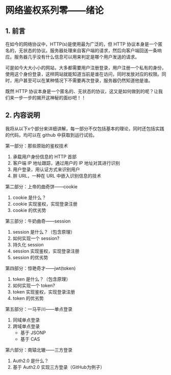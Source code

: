 # 网络鉴权系列零——绪论

## 1. 前言

在如今的网络协议中，HTTP(s)是使用最为广泛的，但 HTTP 协议本身是一个匿名的，无状态的协议。服务器处理来自客户端的请求，然后向客户端回送一条响应。服务器几乎没有什么信息可以用来判定是哪个用户发送的请求。

可是如今大大小小的网站，大多都需要用户注册登录，用户注册一个私有的身份，使用这个身份登录，这样网站就能知道当前是谁在访问，同时发放对应的权限。同时，用户甚至可以在某种情况下不需要再次登录，服务器仍然知道他是谁。

既然 HTTP 协议本身是一个匿名的、无状态的协议，这又是如何做到的呢？让我们来一步一步的揭开这神秘的面纱吧！！

## 2. 内容说明

我将从以下x个部分来详细讲解，每一部分不仅包括基本的理论，同时还包括实践的代码，均可以在 github 中获取到运行试验。

第一部分：那些原始的鉴权技术

1. 承载用户身份信息的 HTTP 首部
2. 客户端 IP 地址跟踪，通过用户的 IP 地址对其进行识别
3. 用户登录，用认证方式来识别用户
4. 胖 URL，一种在 URL 中嵌入识别信息的技术 

第二部分：上帝的曲奇饼——cookie

1. cookie 是什么？
2. cookie 实现鉴权，实现登录注册
3. cookie 的优劣势

第三部分：牛奶曲奇——session

1. session 是什么？（包含原理）
2. 如何实现一个 session?
3. 持久化 session
4. session 实现鉴权，实现登录注册
5. session 的优劣势

第四部分：惊艳奇才——jwt(token)

1. token 是什么？（包含原理）
2. 如何实现一个 token?
3. token 实现鉴权，实现登录注册
4. token 的优劣势

第五部分：一马平川——单点登录

1. 同域单点登录
2. 跨域单点登录
   - 基于 JSONP
   - 基于 CAS

第六部分：南辕北辙——三方登录

1. Auth2.0 是什么？
2. 基于 Auth2.0 实现三方登录（GitHub为例子）

